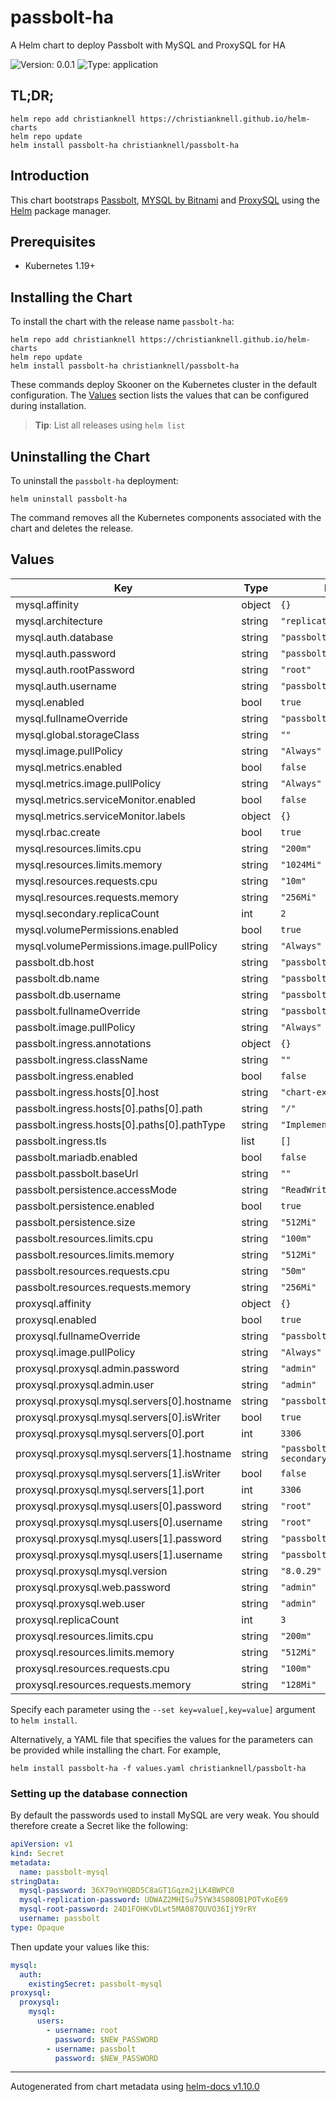 # passbolt-ha

A Helm chart to deploy Passbolt with MySQL and ProxySQL for HA

![Version: 0.0.1](https://img.shields.io/badge/Version-0.0.1-informational?style=flat-square) ![Type: application](https://img.shields.io/badge/Type-application-informational?style=flat-square)

## TL;DR;

```console
helm repo add christianknell https://christianknell.github.io/helm-charts
helm repo update
helm install passbolt-ha christianknell/passbolt-ha
```

## Introduction

This chart bootstraps [Passbolt](https://github.com/passbolt), [MYSQL by Bitnami](https://github.com/bitnami/charts/tree/master/bitnami/mysql) and [ProxySQL](https://github.com/flachesis/proxysql/tree/master/charts/proxysql) using the [Helm](https://helm.sh) package manager.

## Prerequisites

- Kubernetes 1.19+

## Installing the Chart

To install the chart with the release name `passbolt-ha`:

```console
helm repo add christianknell https://christianknell.github.io/helm-charts
helm repo update
helm install passbolt-ha christianknell/passbolt-ha
```

These commands deploy Skooner on the Kubernetes cluster in the default configuration. The [Values](#values) section lists the values that can be configured during installation.

> **Tip**: List all releases using `helm list`

## Uninstalling the Chart

To uninstall the `passbolt-ha` deployment:

```console
helm uninstall passbolt-ha
```

The command removes all the Kubernetes components associated with the chart and deletes the release.

## Values

| Key                                         | Type   | Default                      | Description |
| ------------------------------------------- | ------ | ---------------------------- | ----------- |
| mysql.affinity                              | object | `{}`                         |             |
| mysql.architecture                          | string | `"replication"`              |             |
| mysql.auth.database                         | string | `"passbolt"`                 |             |
| mysql.auth.password                         | string | `"passbolt"`                 |             |
| mysql.auth.rootPassword                     | string | `"root"`                     |             |
| mysql.auth.username                         | string | `"passbolt"`                 |             |
| mysql.enabled                               | bool   | `true`                       |             |
| mysql.fullnameOverride                      | string | `"passbolt-mysql"`           |             |
| mysql.global.storageClass                   | string | `""`                         |             |
| mysql.image.pullPolicy                      | string | `"Always"`                   |             |
| mysql.metrics.enabled                       | bool   | `false`                      |             |
| mysql.metrics.image.pullPolicy              | string | `"Always"`                   |             |
| mysql.metrics.serviceMonitor.enabled        | bool   | `false`                      |             |
| mysql.metrics.serviceMonitor.labels         | object | `{}`                         |             |
| mysql.rbac.create                           | bool   | `true`                       |             |
| mysql.resources.limits.cpu                  | string | `"200m"`                     |             |
| mysql.resources.limits.memory               | string | `"1024Mi"`                   |             |
| mysql.resources.requests.cpu                | string | `"10m"`                      |             |
| mysql.resources.requests.memory             | string | `"256Mi"`                    |             |
| mysql.secondary.replicaCount                | int    | `2`                          |             |
| mysql.volumePermissions.enabled             | bool   | `true`                       |             |
| mysql.volumePermissions.image.pullPolicy    | string | `"Always"`                   |             |
| passbolt.db.host                            | string | `"passbolt-proxysql"`        |             |
| passbolt.db.name                            | string | `"passbolt"`                 |             |
| passbolt.db.username                        | string | `"passbolt"`                 |             |
| passbolt.fullnameOverride                   | string | `"passbolt"`                 |             |
| passbolt.image.pullPolicy                   | string | `"Always"`                   |             |
| passbolt.ingress.annotations                | object | `{}`                         |             |
| passbolt.ingress.className                  | string | `""`                         |             |
| passbolt.ingress.enabled                    | bool   | `false`                      |             |
| passbolt.ingress.hosts[0].host              | string | `"chart-example.local"`      |             |
| passbolt.ingress.hosts[0].paths[0].path     | string | `"/"`                        |             |
| passbolt.ingress.hosts[0].paths[0].pathType | string | `"ImplementationSpecific"`   |             |
| passbolt.ingress.tls                        | list   | `[]`                         |             |
| passbolt.mariadb.enabled                    | bool   | `false`                      |             |
| passbolt.passbolt.baseUrl                   | string | `""`                         |             |
| passbolt.persistence.accessMode             | string | `"ReadWriteOnce"`            |             |
| passbolt.persistence.enabled                | bool   | `true`                       |             |
| passbolt.persistence.size                   | string | `"512Mi"`                    |             |
| passbolt.resources.limits.cpu               | string | `"100m"`                     |             |
| passbolt.resources.limits.memory            | string | `"512Mi"`                    |             |
| passbolt.resources.requests.cpu             | string | `"50m"`                      |             |
| passbolt.resources.requests.memory          | string | `"256Mi"`                    |             |
| proxysql.affinity                           | object | `{}`                         |             |
| proxysql.enabled                            | bool   | `true`                       |             |
| proxysql.fullnameOverride                   | string | `"passbolt-proxysql"`        |             |
| proxysql.image.pullPolicy                   | string | `"Always"`                   |             |
| proxysql.proxysql.admin.password            | string | `"admin"`                    |             |
| proxysql.proxysql.admin.user                | string | `"admin"`                    |             |
| proxysql.proxysql.mysql.servers[0].hostname | string | `"passbolt-mysql-primary"`   |             |
| proxysql.proxysql.mysql.servers[0].isWriter | bool   | `true`                       |             |
| proxysql.proxysql.mysql.servers[0].port     | int    | `3306`                       |             |
| proxysql.proxysql.mysql.servers[1].hostname | string | `"passbolt-mysql-secondary"` |             |
| proxysql.proxysql.mysql.servers[1].isWriter | bool   | `false`                      |             |
| proxysql.proxysql.mysql.servers[1].port     | int    | `3306`                       |             |
| proxysql.proxysql.mysql.users[0].password   | string | `"root"`                     |             |
| proxysql.proxysql.mysql.users[0].username   | string | `"root"`                     |             |
| proxysql.proxysql.mysql.users[1].password   | string | `"passbolt"`                 |             |
| proxysql.proxysql.mysql.users[1].username   | string | `"passbolt"`                 |             |
| proxysql.proxysql.mysql.version             | string | `"8.0.29"`                   |             |
| proxysql.proxysql.web.password              | string | `"admin"`                    |             |
| proxysql.proxysql.web.user                  | string | `"admin"`                    |             |
| proxysql.replicaCount                       | int    | `3`                          |             |
| proxysql.resources.limits.cpu               | string | `"200m"`                     |             |
| proxysql.resources.limits.memory            | string | `"512Mi"`                    |             |
| proxysql.resources.requests.cpu             | string | `"100m"`                     |             |
| proxysql.resources.requests.memory          | string | `"128Mi"`                    |             |

Specify each parameter using the `--set key=value[,key=value]` argument to `helm install`.

Alternatively, a YAML file that specifies the values for the parameters can be provided while installing the chart. For example,

```console
helm install passbolt-ha -f values.yaml christianknell/passbolt-ha
```

### Setting up the database connection

By default the passwords used to install MySQL are very weak. You should therefore create a Secret like the following:

```yaml
apiVersion: v1
kind: Secret
metadata:
  name: passbolt-mysql
stringData:
  mysql-password: 36X79oYHQBD5C8aGT1Gqzm2jLK4BWPC0
  mysql-replication-password: UDWAZ2MHISu75YW34S08OB1POTvKoE69
  mysql-root-password: 24D1FOHKvDLwt5MA087QUVO36IjY9rRY
  username: passbolt
type: Opaque
```

Then update your values like this:

```yaml
mysql:
  auth:
    existingSecret: passbolt-mysql
proxysql:
  proxysql:
    mysql:
      users:
        - username: root
          password: $NEW_PASSWORD
        - username: passbolt
          password: $NEW_PASSWORD
```

---

Autogenerated from chart metadata using [helm-docs v1.10.0](https://github.com/norwoodj/helm-docs/releases/v1.10.0)
